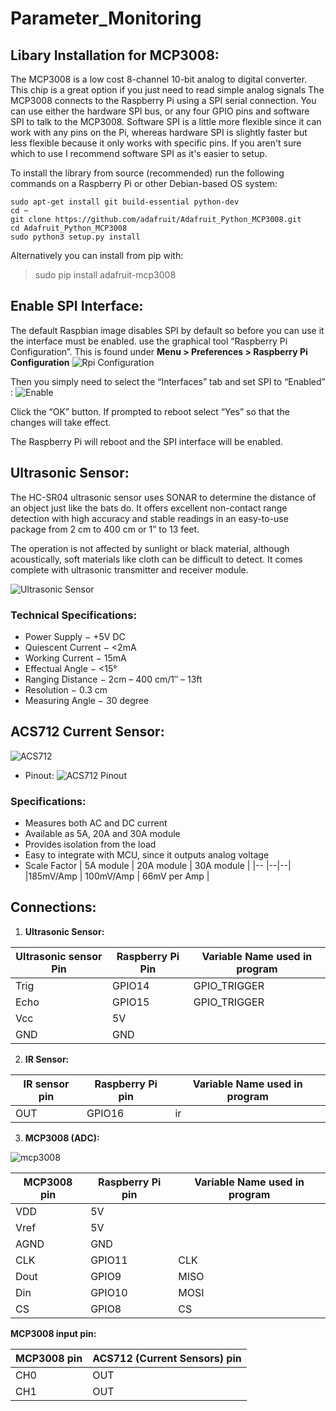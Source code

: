 # Parameter_Monitoring

## Libary Installation for MCP3008:

 The MCP3008 is a low cost 8-channel 10-bit analog to digital converter. This chip is a great option if you just need to read simple analog signals
 The MCP3008 connects to the Raspberry Pi using a SPI serial connection. You can use either the hardware SPI bus, or any four GPIO pins and software 
 SPI to talk to the MCP3008.  Software SPI is a little more flexible since it can work with any pins on the Pi, whereas hardware SPI is slightly 
 faster but less flexible because it only works with specific pins.  If you aren't sure which to use I recommend software SPI as it's easier to setup.
 
To install the library from source (recommended) run the following commands on a Raspberry Pi or other Debian-based OS system:
```
sudo apt-get install git build-essential python-dev
cd ~
git clone https://github.com/adafruit/Adafruit_Python_MCP3008.git
cd Adafruit_Python_MCP3008
sudo python3 setup.py install
```
Alternatively you can install from pip with:
>sudo pip install adafruit-mcp3008

 ## Enable SPI Interface:
 The default Raspbian image disables SPI by default so before you can use it the interface must be enabled.
 use the graphical tool “Raspberry Pi Configuration”. This is found under **Menu > Preferences > Raspberry Pi Configuration**
 ![Rpi Configuration](https://github.com/RahulP5/Parameter_Monitoring/blob/main/resourse/rpi_config.jpg)
 
 Then you simply need to select the “Interfaces” tab and set SPI to “Enabled” :
 ![Enable](https://github.com/RahulP5/Parameter_Monitoring/blob/main/resourse/enable.png)
 
 Click the “OK” button. If prompted to reboot select “Yes” so that the changes will take effect.
 
 The Raspberry Pi will reboot and the SPI interface will be enabled.
 
## Ultrasonic Sensor:
The HC-SR04 ultrasonic sensor uses SONAR to determine the distance of an object just like the bats do. It offers excellent non-contact range detection with high accuracy and stable readings in an easy-to-use package from 2 cm to 400 cm or 1” to 13 feet.

The operation is not affected by sunlight or black material, although acoustically, soft materials like cloth can be difficult to detect. It comes complete with ultrasonic transmitter and receiver module.

![Ultrasonic Sensor](https://github.com/RahulP5/Parameter_Monitoring/blob/main/resourse/ultrasonic_sensor.jpg)

### Technical Specifications:
* Power Supply − +5V DC
* Quiescent Current − <2mA
* Working Current − 15mA
* Effectual Angle − <15°
* Ranging Distance − 2cm – 400 cm/1″ – 13ft
* Resolution − 0.3 cm
* Measuring Angle − 30 degree

## ACS712 Current Sensor:
![ACS712](https://github.com/RahulP5/Parameter_Monitoring/blob/main/resourse/ACS712-Current-Sensor-Module.jpg)

* Pinout:
![ACS712 Pinout](https://github.com/RahulP5/Parameter_Monitoring/blob/main/resourse/ACS712-Current-Sensor-Pinout.png)

### Specifications:
* Measures both AC and DC current
* Available as 5A, 20A and 30A module
* Provides isolation from the load
* Easy to integrate with MCU, since it outputs analog voltage
* Scale Factor
| 5A module | 20A module | 30A module |
|-- |--|--|
|185mV/Amp | 100mV/Amp | 66mV per Amp |



## Connections:
1. **Ultrasonic Sensor:**

  | Ultrasonic sensor Pin| Raspberry Pi Pin| Variable Name used in program|
  |----------------------|-----------------|-----------------------------|
  | Trig | GPIO14|GPIO_TRIGGER|
  | Echo | GPIO15|GPIO_TRIGGER|
  | Vcc | 5V | |
  | GND | GND | |
  
2. **IR Sensor:**
  
  | IR sensor pin | Raspberry Pi pin | Variable Name used in program|
  |------------|-------|-----------|
  | OUT | GPIO16 | ir |
  
3. **MCP3008 (ADC):**

![mcp3008](https://github.com/RahulP5/Parameter_Monitoring/blob/main/resourse/mcp3008pin.gif)

  | MCP3008 pin | Raspberry Pi pin | Variable Name used in program|
  |--|--|--|
  | VDD | 5V | |
  | Vref | 5V | |
  |AGND | GND | |
  | CLK | GPIO11 | CLK |
  | Dout | GPIO9 | MISO |
  | Din | GPIO10 | MOSI |
  | CS | GPIO8 | CS |
  
  **MCP3008 input pin:**
  
  | MCP3008 pin | ACS712 (Current Sensors) pin |
  |----|---|
  | CH0 | OUT |
  | CH1 | OUT |
 
 
